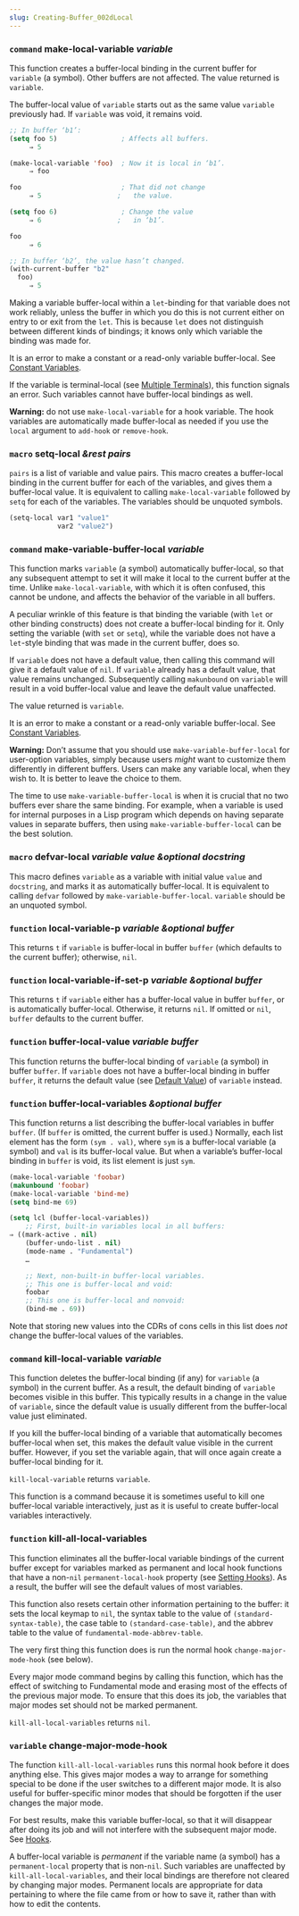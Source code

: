 ```yaml
---
slug: Creating-Buffer_002dLocal
---
```


### <span className="tag command">`command`</span> **make-local-variable** *variable*

This function creates a buffer-local binding in the current buffer for `variable` (a symbol). Other buffers are not affected. The value returned is `variable`.

The buffer-local value of `variable` starts out as the same value `variable` previously had. If `variable` was void, it remains void.

```lisp
;; In buffer ‘b1’:
(setq foo 5)                ; Affects all buffers.
     ⇒ 5
```

```lisp
(make-local-variable 'foo)  ; Now it is local in ‘b1’.
     ⇒ foo
```

```lisp
foo                         ; That did not change
     ⇒ 5                   ;   the value.
```

```lisp
(setq foo 6)                ; Change the value
     ⇒ 6                   ;   in ‘b1’.
```

```lisp
foo
     ⇒ 6
```



```lisp
;; In buffer ‘b2’, the value hasn’t changed.
(with-current-buffer "b2"
  foo)
     ⇒ 5
```

Making a variable buffer-local within a `let`-binding for that variable does not work reliably, unless the buffer in which you do this is not current either on entry to or exit from the `let`. This is because `let` does not distinguish between different kinds of bindings; it knows only which variable the binding was made for.

It is an error to make a constant or a read-only variable buffer-local. See [Constant Variables](/docs/elisp/Constant-Variables).

If the variable is terminal-local (see [Multiple Terminals](/docs/elisp/Multiple-Terminals)), this function signals an error. Such variables cannot have buffer-local bindings as well.

**Warning:** do not use `make-local-variable` for a hook variable. The hook variables are automatically made buffer-local as needed if you use the `local` argument to `add-hook` or `remove-hook`.

### <span className="tag macro">`macro`</span> **setq-local** *\&rest pairs*

`pairs` is a list of variable and value pairs. This macro creates a buffer-local binding in the current buffer for each of the variables, and gives them a buffer-local value. It is equivalent to calling `make-local-variable` followed by `setq` for each of the variables. The variables should be unquoted symbols.

```lisp
(setq-local var1 "value1"
            var2 "value2")
```

### <span className="tag command">`command`</span> **make-variable-buffer-local** *variable*

This function marks `variable` (a symbol) automatically buffer-local, so that any subsequent attempt to set it will make it local to the current buffer at the time. Unlike `make-local-variable`, with which it is often confused, this cannot be undone, and affects the behavior of the variable in all buffers.

A peculiar wrinkle of this feature is that binding the variable (with `let` or other binding constructs) does not create a buffer-local binding for it. Only setting the variable (with `set` or `setq`), while the variable does not have a `let`-style binding that was made in the current buffer, does so.

If `variable` does not have a default value, then calling this command will give it a default value of `nil`. If `variable` already has a default value, that value remains unchanged. Subsequently calling `makunbound` on `variable` will result in a void buffer-local value and leave the default value unaffected.

The value returned is `variable`.

It is an error to make a constant or a read-only variable buffer-local. See [Constant Variables](/docs/elisp/Constant-Variables).

**Warning:** Don’t assume that you should use `make-variable-buffer-local` for user-option variables, simply because users *might* want to customize them differently in different buffers. Users can make any variable local, when they wish to. It is better to leave the choice to them.

The time to use `make-variable-buffer-local` is when it is crucial that no two buffers ever share the same binding. For example, when a variable is used for internal purposes in a Lisp program which depends on having separate values in separate buffers, then using `make-variable-buffer-local` can be the best solution.

### <span className="tag macro">`macro`</span> **defvar-local** *variable value \&optional docstring*

This macro defines `variable` as a variable with initial value `value` and `docstring`, and marks it as automatically buffer-local. It is equivalent to calling `defvar` followed by `make-variable-buffer-local`. `variable` should be an unquoted symbol.

### <span className="tag function">`function`</span> **local-variable-p** *variable \&optional buffer*

This returns `t` if `variable` is buffer-local in buffer `buffer` (which defaults to the current buffer); otherwise, `nil`.

### <span className="tag function">`function`</span> **local-variable-if-set-p** *variable \&optional buffer*

This returns `t` if `variable` either has a buffer-local value in buffer `buffer`, or is automatically buffer-local. Otherwise, it returns `nil`. If omitted or `nil`, `buffer` defaults to the current buffer.

### <span className="tag function">`function`</span> **buffer-local-value** *variable buffer*

This function returns the buffer-local binding of `variable` (a symbol) in buffer `buffer`. If `variable` does not have a buffer-local binding in buffer `buffer`, it returns the default value (see [Default Value](/docs/elisp/Default-Value)) of `variable` instead.

### <span className="tag function">`function`</span> **buffer-local-variables** *\&optional buffer*

This function returns a list describing the buffer-local variables in buffer `buffer`. (If `buffer` is omitted, the current buffer is used.) Normally, each list element has the form `(sym . val)`<!-- /@w -->, where `sym` is a buffer-local variable (a symbol) and `val` is its buffer-local value. But when a variable’s buffer-local binding in `buffer` is void, its list element is just `sym`.

```lisp
(make-local-variable 'foobar)
(makunbound 'foobar)
(make-local-variable 'bind-me)
(setq bind-me 69)
```

```lisp
(setq lcl (buffer-local-variables))
    ;; First, built-in variables local in all buffers:
⇒ ((mark-active . nil)
    (buffer-undo-list . nil)
    (mode-name . "Fundamental")
    …
```

```lisp
    ;; Next, non-built-in buffer-local variables.
    ;; This one is buffer-local and void:
    foobar
    ;; This one is buffer-local and nonvoid:
    (bind-me . 69))
```

Note that storing new values into the CDRs of cons cells in this list does *not* change the buffer-local values of the variables.

### <span className="tag command">`command`</span> **kill-local-variable** *variable*

This function deletes the buffer-local binding (if any) for `variable` (a symbol) in the current buffer. As a result, the default binding of `variable` becomes visible in this buffer. This typically results in a change in the value of `variable`, since the default value is usually different from the buffer-local value just eliminated.

If you kill the buffer-local binding of a variable that automatically becomes buffer-local when set, this makes the default value visible in the current buffer. However, if you set the variable again, that will once again create a buffer-local binding for it.

`kill-local-variable` returns `variable`.

This function is a command because it is sometimes useful to kill one buffer-local variable interactively, just as it is useful to create buffer-local variables interactively.

### <span className="tag function">`function`</span> **kill-all-local-variables**

This function eliminates all the buffer-local variable bindings of the current buffer except for variables marked as permanent and local hook functions that have a non-`nil` `permanent-local-hook` property (see [Setting Hooks](/docs/elisp/Setting-Hooks)). As a result, the buffer will see the default values of most variables.

This function also resets certain other information pertaining to the buffer: it sets the local keymap to `nil`, the syntax table to the value of `(standard-syntax-table)`, the case table to `(standard-case-table)`, and the abbrev table to the value of `fundamental-mode-abbrev-table`.

The very first thing this function does is run the normal hook `change-major-mode-hook` (see below).

Every major mode command begins by calling this function, which has the effect of switching to Fundamental mode and erasing most of the effects of the previous major mode. To ensure that this does its job, the variables that major modes set should not be marked permanent.

`kill-all-local-variables` returns `nil`.

### <span className="tag variable">`variable`</span> **change-major-mode-hook**

The function `kill-all-local-variables` runs this normal hook before it does anything else. This gives major modes a way to arrange for something special to be done if the user switches to a different major mode. It is also useful for buffer-specific minor modes that should be forgotten if the user changes the major mode.

For best results, make this variable buffer-local, so that it will disappear after doing its job and will not interfere with the subsequent major mode. See [Hooks](/docs/elisp/Hooks).

A buffer-local variable is *permanent* if the variable name (a symbol) has a `permanent-local` property that is non-`nil`. Such variables are unaffected by `kill-all-local-variables`, and their local bindings are therefore not cleared by changing major modes. Permanent locals are appropriate for data pertaining to where the file came from or how to save it, rather than with how to edit the contents.
